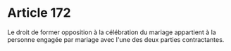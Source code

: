 # Article 172

Le droit de former opposition à la célébration du mariage appartient à la personne engagée par mariage avec l'une des deux parties contractantes.
